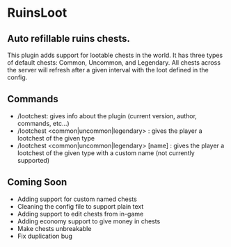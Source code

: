 # RuinsLoot
Auto refillable ruins chests.
------
This plugin adds support for lootable chests in the world. It has three types of default chests: Common, Uncommon, and Legendary. All chests across the server will refresh after a given interval with the loot defined in the config.

Commands
------
* /lootchest: gives info about the plugin (current version, author, commands, etc...)  
* /lootchest <common|uncommon|legendary> : gives the player a lootchest of the given type  
* /lootchest <common|uncommon|legendary> [name] : gives the player a lootchest of the given type with a custom name (not currently supported)   

Coming Soon
------
* Adding support for custom named chests
* Cleaning the config file to support plain text
* Adding support to edit chests from in-game
* Adding economy support to give money in chests
* Make chests unbreakable
* Fix duplication bug
